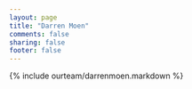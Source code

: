 ```yaml
---
layout: page
title: "Darren Moen"
comments: false
sharing: false
footer: false
---
```

{% include ourteam/darrenmoen.markdown %} 
